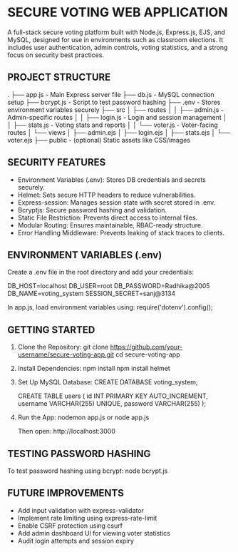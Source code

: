 SECURE VOTING WEB APPLICATION
=============================


A full-stack secure voting platform built with Node.js, Express.js, EJS, and MySQL, designed for use in environments such as classroom elections. It includes user authentication, admin controls, voting statistics, and a strong focus on security best practices.


PROJECT STRUCTURE
-----------------
.
├── app.js               - Main Express server file
├── db.js                - MySQL connection setup
├── bcrypt.js            - Script to test password hashing
├── .env                 - Stores environment variables securely
├── src
│   ├── routes
│   │   ├── admin.js     - Admin-specific routes
│   │   ├── login.js     - Login and session management
│   │   ├── stats.js     - Voting stats and reports
│   │   └── voter.js     - Voter-facing routes
│   └── views
│       ├── admin.ejs
│       ├── login.ejs
│       ├── stats.ejs
│       └── voter.ejs
├── public               - (optional) Static assets like CSS/images


SECURITY FEATURES
-----------------
- Environment Variables (.env): Stores DB credentials and secrets securely.
- Helmet: Sets secure HTTP headers to reduce vulnerabilities.
- Express-session: Manages session state with secret stored in .env.
- Bcryptjs: Secure password hashing and validation.
- Static File Restriction: Prevents direct access to internal files.
- Modular Routing: Ensures maintainable, RBAC-ready structure.
- Error Handling Middleware: Prevents leaking of stack traces to clients.


ENVIRONMENT VARIABLES (.env)
----------------------------
Create a .env file in the root directory and add your credentials:


DB_HOST=localhost
DB_USER=root
DB_PASSWORD=Radhika@2005
DB_NAME=voting_system
SESSION_SECRET=sanj@3134


In app.js, load environment variables using:
require('dotenv').config();


GETTING STARTED
---------------
1. Clone the Repository:
   git clone https://github.com/your-username/secure-voting-app.git
   cd secure-voting-app


2. Install Dependencies:
   npm install
   npm install helmet
   


4. Set Up MySQL Database:
   CREATE DATABASE voting_system;


   CREATE TABLE users (
     id INT PRIMARY KEY AUTO_INCREMENT,
     username VARCHAR(255) UNIQUE,
     password VARCHAR(255)
   );


5. Run the App:
   nodemon app.js
   or
   node app.js


   Then open: http://localhost:3000


TESTING PASSWORD HASHING
-------------------------
To test password hashing using bcrypt:
   node bcrypt.js


FUTURE IMPROVEMENTS
-------------------
- Add input validation with express-validator
- Implement rate limiting using express-rate-limit
- Enable CSRF protection using csurf
- Add admin dashboard UI for viewing voter statistics
- Audit login attempts and session expiry
